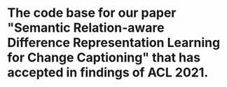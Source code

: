 # The code base for our paper "Semantic Relation-aware Difference Representation Learning for Change Captioning" that has accepted in findings of ACL 2021.
